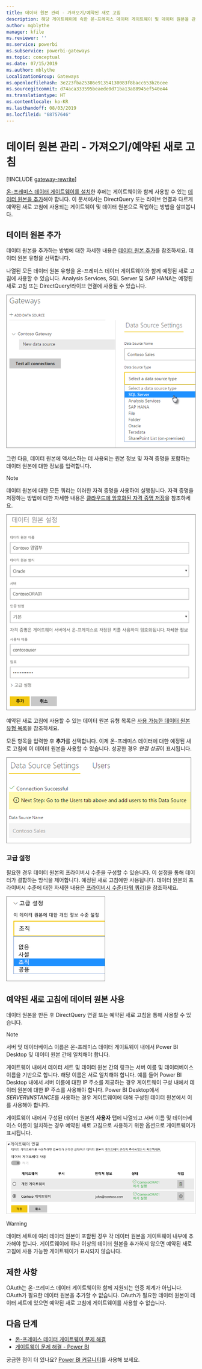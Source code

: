 ```yaml
---
title: 데이터 원본 관리 - 가져오기/예약된 새로 고침
description: 해당 게이트웨이에 속한 온-프레미스 데이터 게이트웨이 및 데이터 원본을 관리하는 방법입니다. 이 문서는 가져오기/예약된 새로 고침에서 사용할 수 있는 데이터 원본과 관련된 내용을 제공합니다.
author: mgblythe
manager: kfile
ms.reviewer: ''
ms.service: powerbi
ms.subservice: powerbi-gateways
ms.topic: conceptual
ms.date: 07/15/2019
ms.author: mblythe
LocalizationGroup: Gateways
ms.openlocfilehash: 3e223fba25386e91354130083f8bacc653b26cee
ms.sourcegitcommit: d74aca333595beaede0d71ba13a88945ef540e44
ms.translationtype: HT
ms.contentlocale: ko-KR
ms.lasthandoff: 08/03/2019
ms.locfileid: "68757646"
---
```

# <a name="manage-your-data-source---importscheduled-refresh"></a>데이터 원본 관리 - 가져오기/예약된 새로 고침

[!INCLUDE [gateway-rewrite](includes/gateway-rewrite.md)]

[온-프레미스 데이터 게이트웨이를 설치](/data-integration/gateway/service-gateway-install)한 후에는 게이트웨이와 함께 사용할 수 있는 [데이터 원본을 추가](service-gateway-data-sources.md#add-a-data-source)해야 합니다. 이 문서에서는 DirectQuery 또는 라이브 연결과 다르게 예약된 새로 고침에 사용되는 게이트웨이 및 데이터 원본으로 작업하는 방법을 살펴봅니다.

## <a name="add-a-data-source"></a>데이터 원본 추가

데이터 원본을 추가하는 방법에 대한 자세한 내용은 [데이터 원본 추가](service-gateway-data-sources.md#add-a-data-source)를 참조하세요. 데이터 원본 유형을 선택합니다.

나열된 모든 데이터 원본 유형을 온-프레미스 데이터 게이트웨이와 함께 예정된 새로 고침에 사용할 수 있습니다. Analysis Services, SQL Server 및 SAP HANA는 예정된 새로 고침 또는 DirectQuery/라이브 연결에 사용될 수 있습니다.

![데이터 원본 선택](media/service-gateway-enterprise-manage-scheduled-refresh/datasourcesettings2.png)

그런 다음, 데이터 원본에 액세스하는 데 사용되는 원본 정보 및 자격 증명을 포함하는 데이터 원본에 대한 정보를 입력합니다.

> [!NOTE]
> 데이터 원본에 대한 모든 쿼리는 이러한 자격 증명을 사용하여 실행됩니다. 자격 증명을 저장하는 방법에 대한 자세한 내용은 [클라우드에 암호화된 자격 증명 저장](service-gateway-data-sources.md#store-encrypted-credentials-in-the-cloud)을 참조하세요.

![데이터 원본 설정 입력](media/service-gateway-enterprise-manage-scheduled-refresh/datasourcesettings3-oracle.png)

예약된 새로 고침에 사용할 수 있는 데이터 원본 유형 목록은 [사용 가능한 데이터 원본 유형 목록](service-gateway-data-sources.md#list-of-available-data-source-types)을 참조하세요.

모든 항목을 입력한 후 **추가**를 선택합니다. 이제 온-프레미스 데이터에 대한 예정된 새로 고침에 이 데이터 원본을 사용할 수 있습니다. 성공한 경우 *연결 성공*이 표시됩니다.

![연결 상태 표시](media/service-gateway-enterprise-manage-scheduled-refresh/datasourcesettings4.png)

### <a name="advanced-settings"></a>고급 설정

필요한 경우 데이터 원본의 프라이버시 수준을 구성할 수 있습니다. 이 설정을 통해 데이터가 결합하는 방식을 제어합니다. 예정된 새로 고침에만 사용됩니다. 데이터 원본의 프라이버시 수준에 대한 자세한 내용은 [프라이버시 수준(파워 쿼리)](https://support.office.com/article/Privacy-levels-Power-Query-CC3EDE4D-359E-4B28-BC72-9BEE7900B540)을 참조하세요.

![프라이버시 수준 설정](media/service-gateway-enterprise-manage-scheduled-refresh/datasourcesettings9.png)

## <a name="use-the-data-source-for-scheduled-refresh"></a>예약된 새로 고침에 데이터 원본 사용

데이터 원본을 만든 후 DirectQuery 연결 또는 예약된 새로 고침을 통해 사용할 수 있습니다.

> [!NOTE]
> 서버 및 데이터베이스 이름은 온-프레미스 데이터 게이트웨이 내에서 Power BI Desktop 및 데이터 원본 간에 일치해야 합니다.

게이트웨이 내에서 데이터 세트 및 데이터 원본 간의 링크는 서버 이름 및 데이터베이스 이름을 기반으로 합니다. 해당 이름은 서로 일치해야 합니다. 예를 들어 Power BI Desktop 내에서 서버 이름에 대한 IP 주소를 제공하는 경우 게이트웨이 구성 내에서 데이터 원본에 대한 IP 주소를 사용해야 합니다. Power BI Desktop에서 *SERVER\INSTANCE*를 사용하는 경우 게이트웨이에 대해 구성된 데이터 원본에서 이를 사용해야 합니다.

게이트웨이 내에서 구성된 데이터 원본의 **사용자** 탭에 나열되고 서버 이름 및 데이터베이스 이름이 일치하는 경우 예약된 새로 고침으로 사용하기 위한 옵션으로 게이트웨이가 표시됩니다.

![사용자 표시](media/service-gateway-enterprise-manage-scheduled-refresh/powerbi-gateway-enterprise-schedule-refresh.png)

> [!WARNING]
> 데이터 세트에 여러 데이터 원본이 포함된 경우 각 데이터 원본을 게이트웨이 내부에 추가해야 합니다. 게이트웨이에 하나 이상의 데이터 원본을 추가하지 않으면 예약된 새로 고침에 사용 가능한 게이트웨이가 표시되지 않습니다.

## <a name="limitations"></a>제한 사항

OAuth는 온-프레미스 데이터 게이트웨이와 함께 지원되는 인증 체계가 아닙니다. OAuth가 필요한 데이터 원본을 추가할 수 없습니다. OAuth가 필요한 데이터 원본이 데이터 세트에 있으면 예약된 새로 고침에 게이트웨이를 사용할 수 없습니다.

## <a name="next-steps"></a>다음 단계

* [온-프레미스 데이터 게이트웨이 문제 해결](/data-integration/gateway/service-gateway-tshoot)
* [게이트웨이 문제 해결 - Power BI](service-gateway-onprem-tshoot.md)

궁금한 점이 더 있나요? [Power BI 커뮤니티](http://community.powerbi.com/)를 사용해 보세요.
